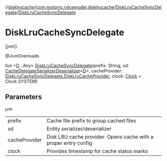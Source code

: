 //[disklrucache](../../../index.md)/[com.motorro.rxlcemodel.disklrucache](../index.md)/[DiskLruCacheSyncDelegate](index.md)/[DiskLruCacheSyncDelegate](-disk-lru-cache-sync-delegate.md)

# DiskLruCacheSyncDelegate

[jvm]\

@JvmOverloads

fun &lt;[D](index.md) : Any&gt; [DiskLruCacheSyncDelegate](-disk-lru-cache-sync-delegate.md)(prefix: String, sd: [CacheDelegateSerializerDeserializer](../../../../base/base/com.motorro.rxlcemodel.base.service/-cache-delegate-serializer-deserializer/index.md)&lt;[D](index.md)&gt;, cacheProvider: [DiskLruCacheSyncDelegate.DiskLruCacheProvider](-disk-lru-cache-provider/index.md), clock: [Clock](../../../../base/base/com.motorro.rxlcemodel.base.entity/-clock/index.md) = Clock.SYSTEM)

## Parameters

jvm

| | |
|---|---|
| prefix | Cache file prefix to group cached files |
| sd | Entity serializer/deserializer |
| cacheProvider | Disk LRU cache provider. Opens cache with a proper entry config |
| clock | Provides timestamp for cache status marks |
